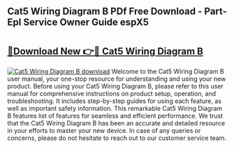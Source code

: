 ## Cat5 Wiring Diagram B PDf Free Download - Part-Epl Service Owner Guide espX5

# <h2><a href="http://dfjiput.blite.top/?on=Cat5+Wiring+Diagram+B">🔗Download New 👉🔴 Cat5 Wiring Diagram B</a></h2>

[![Cat5 Wiring Diagram B download](https://i.imgur.com/lujVjoI.png)](http://dfjiput.blite.top/?on=Cat5+Wiring+Diagram+B)
Welcome to the Cat5 Wiring Diagram B user manual, your one-stop resource for understanding and using your new product. Before using your Cat5 Wiring Diagram B, please refer to this user manual for comprehensive instructions on product setup, operation, and troubleshooting. It includes step-by-step guides for using each feature, as well as important safety information. This remarkable Cat5 Wiring Diagram B features list of features for seamless and efficient performance. We trust that the Cat5 Wiring Diagram B has been an accurate and detailed resource in your efforts to master your new device. In case of any queries or concerns, please do not hesitate to reach out to our customer service team.
